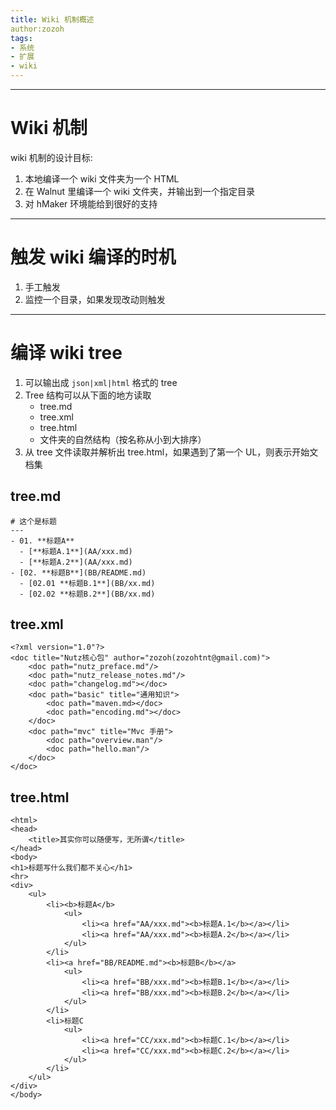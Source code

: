 ```yaml
---
title: Wiki 机制概述
author:zozoh
tags:
- 系统
- 扩展
- wiki
---
```


-------------------------------------------------------
# Wiki 机制

wiki 机制的设计目标:

1. 本地编译一个 wiki 文件夹为一个 HTML
2. 在 Walnut 里编译一个 wiki 文件夹，并输出到一个指定目录
3. 对 hMaker 环境能给到很好的支持

-------------------------------------------------------
# 触发 wiki 编译的时机

1. 手工触发
2. 监控一个目录，如果发现改动则触发

-------------------------------------------------------
# 编译 wiki tree

1. 可以输出成 `json|xml|html` 格式的 tree
2. Tree 结构可以从下面的地方读取
   - tree.md
   - tree.xml
   - tree.html
   - 文件夹的自然结构（按名称从小到大排序）
3. 从 tree 文件读取并解析出 tree.html，如果遇到了第一个 UL，则表示开始文档集

## tree.md

```
# 这个是标题
---
- 01. **标题A**
  - [**标题A.1**](AA/xxx.md)
  - [**标题A.2**](AA/xxx.md)
- [02. **标题B**](BB/README.md)
  - [02.01 **标题B.1**](BB/xx.md)
  - [02.02 **标题B.2**](BB/xx.md)
```

## tree.xml

```
<?xml version="1.0"?>
<doc title="Nutz核心包" author="zozoh(zozohtnt@gmail.com)">
	<doc path="nutz_preface.md"/>
	<doc path="nutz_release_notes.md"/>
	<doc path="changelog.md"></doc>
	<doc path="basic" title="通用知识">
		<doc path="maven.md></doc>
		<doc path="encoding.md"></doc>
	</doc>
	<doc path="mvc"	title="Mvc 手册">
		<doc path="overview.man"/>
		<doc path="hello.man"/>
	</doc>
</doc>
```

## tree.html

```
<html>
<head>
    <title>其实你可以随便写，无所谓</title>
</head>
<body>
<h1>标题写什么我们都不关心</h1>
<hr>
<div>
    <ul>
        <li><b>标题A</b>
            <ul>
                <li><a href="AA/xxx.md"><b>标题A.1</b></a></li>
                <li><a href="AA/xxx.md"><b>标题A.2</b></a></li>
            </ul>
        </li>
        <li><a href="BB/README.md"><b>标题B</b></a>
            <ul>
                <li><a href="BB/xxx.md"><b>标题B.1</b></a></li>
                <li><a href="BB/xxx.md"><b>标题B.2</b></a></li>
            </ul>
        </li>
        <li>标题C
            <ul>
                <li><a href="CC/xxx.md"><b>标题C.1</b></a></li>
                <li><a href="CC/xxx.md"><b>标题C.2</b></a></li>
            </ul>
        </li>
    </ul>
</div>
</body>
```